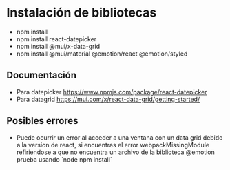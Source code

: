 # Instalación de bibliotecas

* npm install
* npm install react-datepicker
* npm install @mui/x-data-grid
* npm install @mui/material @emotion/react @emotion/styled

## Documentación

* Para datepicker https://www.npmjs.com/package/react-datepicker
* Para datagrid https://mui.com/x/react-data-grid/getting-started/

## Posibles errores

* Puede ocurrir un error al acceder a una ventana con un data grid debido a la version de react, si encuentras el error webpackMissingModule refiriendose a que no encuentra un archivo de la biblioteca @emotion prueba usando ´node npm install´